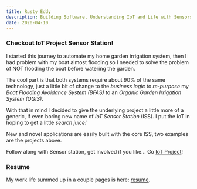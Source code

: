 ```yaml
---
title: Rusty Eddy
description: Building Software, Understanding IoT and Life with Sensors
date: 2020-04-10
---
```


### Checkout IoT Project Sensor Station!

I started this journey to automate my home garden irrigation system, 
then I had problem with my boat almost flooding so I needed to solve the
problem of NOT flooding the boat before watering the garden.

The cool part is that both systems require about 90% of the same
technology, just a little bit of change to the _business logic_ to
_re-purpose_ my _Boat Flooding Avoidance System (BFAS)_ to an _Organic
Garden Irrigation System (OGIS)_.

With that in mind I decided to give the underlying project a little
more of a generic, if even boring new name of _IoT Sensor
Station_ (ISS). I put the IoT in hoping to get a little _search
juice!_

New and novel applications are easily built with the core ISS,
two examples are the projects above.

Follow along with Sensor station, get involved if you like... Go
[IoT Project](/iot-project)! 

### Resume

My work life summed up in a couple pages is here: [resume](/resume).



<!--  LocalWords:  IoT BFAS OGIS iot
 -->
